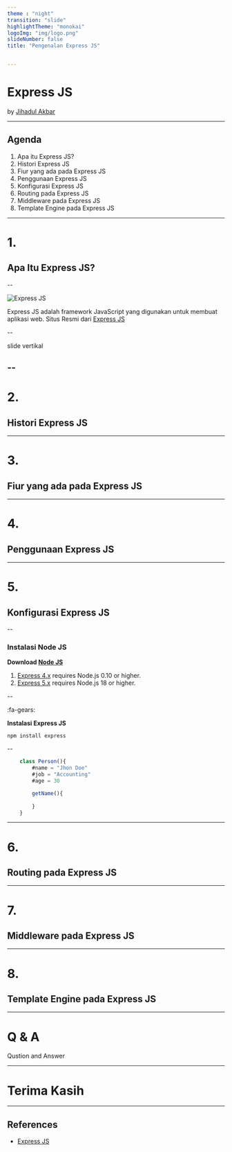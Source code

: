 ```yaml
---
theme : "night"
transition: "slide"
highlightTheme: "monokai"
logoImg: "img/logo.png"
slideNumber: false
title: "Pengenalan Express JS"


---
```


# Express JS 
by [Jihadul Akbar](https://github.com/jihadul4kbar)

---

## Agenda
1. Apa itu Express JS?
2. Histori Express JS
3. Fiur yang ada pada Express JS
4. Penggunaan Express JS
5. Konfigurasi Express JS
6. Routing pada Express JS
7. Middleware pada Express JS
8. Template Engine pada Express JS

---

# 1.
## Apa Itu Express JS?

--

![Express JS](img/expressjs.png)

Express JS adalah framework JavaScript yang digunakan untuk membuat aplikasi web.
Situs Resmi dari [Express JS](https://expressjs.com/)

--

slide vertikal 

--
---

# 2. 
## Histori Express JS

---

# 3. 
## Fiur yang ada pada Express JS

---

# 4. 
## Penggunaan Express JS

---

# 5. 
## Konfigurasi Express JS

--

### Instalasi Node JS 
**Download [Node JS](https://nodejs.org/en/download/)**
1. [Express 4.x](https://expressjs.com/en/4x/api.html) requires Node.js 0.10 or higher.
2. [Express 5.x](https://expressjs.com/en/5x/api.html) requires Node.js 18 or higher. 

--

:fa-gears:

**Instalasi Express JS**

```
npm install express
```

--

```js {data-line-numbers: 2 - 3}
    class Person(){
        #name = "Jhon Doe"
        #job = "Accounting"
        #age = 30

        getName(){
            
        }
    }
```

---

# 6. 
## Routing pada Express JS

--- 

# 7.    
## Middleware pada Express JS

---

# 8. 
## Template Engine pada Express JS  

---

# Q & A
Qustion and Answer

---

# Terima Kasih

---

## References
- [Express JS](https://expressjs.com/)  
